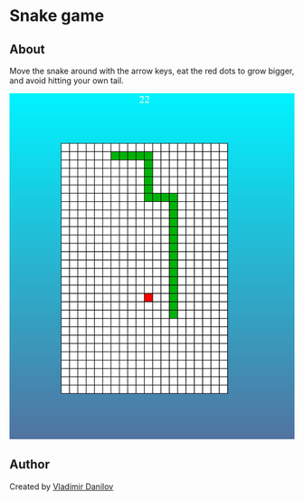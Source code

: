 # Snake game #

## About ##

Move the snake around with the arrow keys, eat the red dots to grow bigger, and avoid hitting your own tail.

![Alt text](/snake/git/snake-screen.png?raw=true)
 
## Author ###  

Created by [Vladimir Danilov](https://github.com/danilovl)
